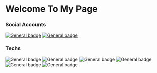 # Welcome To My Page

### Social Accounts
<a href="https://www.instagram.com/dbdbennn/">![General badge](https://img.shields.io/badge/Instagram-E4405F?style=for-the-badge&logo=instagram&logoColor=white)</a>
<a href="https://www.facebook.com/profile.php?id=100019055978103">![General badge](https://img.shields.io/badge/Facebook-1877F2?style=for-the-badge&logo=facebook&logoColor=white)</a>

### Techs
![General badge](https://img.shields.io/badge/Python-3776AB?style=for-the-badge&logo=python&logoColor=white)
![General badge](https://img.shields.io/badge/HTML5-E34F26?style=for-the-badge&logo=html5&logoColor=white)
![General badge](https://img.shields.io/badge/C-00599C?style=for-the-badge&logo=c&logoColor=white)
![General badge](https://img.shields.io/badge/Java-ED8B00?style=for-the-badge&logo=java&logoColor=white)
![General badge](https://img.shields.io/badge/JavaScript-F7DF1E?style=for-the-badge&logo=javascript&logoColor=black)
![General badge](https://img.shields.io/badge/CSS3-1572B6?style=for-the-badge&logo=css3&logoColor=white)
